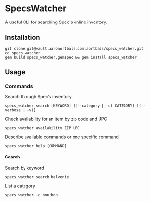 # SpecsWatcher

A useful CLI for searching Spec's online inventory.

## Installation

```shell
git clone git@vault.aaronortbals.com:aortbals/specs_watcher.git
cd specs_watcher
gem build specs_watcher.gemspec && gem install specs_watcher
```

## Usage

### Commands

Search through Spec's inventory.

```
specs_watcher search [KEYWORD] [(--category | -c) CATEGORY] [(--verbose | -v)]
```

Check availability for an item by zip code and UPC

```
specs_watcher availability ZIP UPC
```

Describe available commands or one specific command

```
specs_watcher help [COMMAND]
```

#### Search

Search by keyword

```
specs_watcher search balvenie
```

List a category

```
specs_watcher -c bourbon
```
